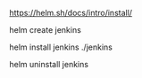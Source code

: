 https://helm.sh/docs/intro/install/


helm create jenkins




helm install jenkins ./jenkins





helm uninstall jenkins
